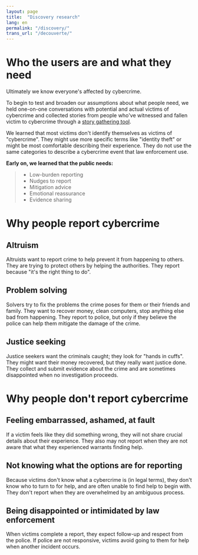 ```yaml
---
layout: page
title:  "Discovery research"
lang: en
permalink: "/discovery/"
trans_url: "/decouverte/"
---
```


# Who the users are and what they need

Ultimately we know everyone's affected by cybercrime. 

To begin to test and broaden our assumptions about what people need, we held one-on-one conversations with potential and actual victims of cybercrime and collected stories from people who've witnessed and fallen victim to cybercrime through a [story gathering tool](https://tell-us.cds-snc.ca). 

We learned that most victims don't identify themselves as victims of "cybercrime". They might use more specific terms like "identity theft" or might be most comfortable describing their experience. They do not use the same categories to describe a cybercrime event that law enforcement use. 

**Early on, we learned that the public needs:** 
> * Low-burden reporting
> * Nudges to report
> * Mitigation advice
> * Emotional reassurance
> * Evidence sharing

# Why people report cybercrime

## Altruism

Altruists want to report crime to help prevent it from happening to others. They are trying to protect others by helping the authorities. They report because "it's the right thing to do". 

## Problem solving

Solvers try to fix the problems the crime poses for them or their friends and family. They want to recover money, clean computers, stop anything else bad from happening. They report to police, but only if they believe the police can help them mitigate the damage of the crime.

## Justice seeking

Justice seekers want the criminals caught; they look for "hands in cuffs". They might want their money recovered, but they really want justice done. They collect and submit evidence about the crime and are sometimes disappointed when no investigation proceeds.

# Why people don't report cybercrime

## Feeling embarrassed, ashamed, at fault

If a victim feels like they did something wrong, they will not share crucial details about their experience. They also may not report when they are not aware that what they experienced warrants finding help.

## Not knowing what the options are for reporting

Because victims don't know what a cybercrime is (in legal terms), they don't know who to turn to for help, and are often unable to find help to begin with. They don't report when they are overwhelmed by an ambiguous process. 

## Being disappointed or intimidated by law enforcement
When victims complete a report, they expect follow-up and respect from the police. If police are not responsive, victims avoid going to them for help when another incident occurs.
